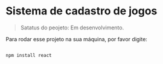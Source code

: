 <h1>Sistema de cadastro de jogos</h1>

> Satatus do peojeto: Em desenvolvimento.

Para rodar esse projeto na sua máquina, por favor digite:

```

npm install react 
```
